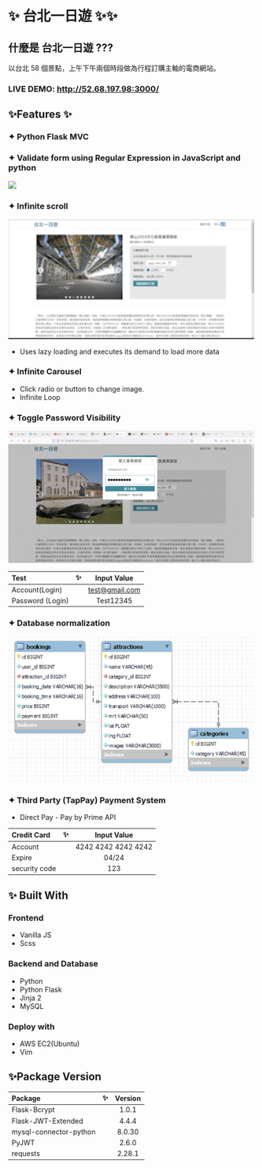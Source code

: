 # ✨ 台北一日遊 ✨✨

## 什麼是 台北一日遊 ???

以台北 58 個景點，上午下午兩個時段做為行程訂購主軸的電商網站。

### **LIVE DEMO**: http://52.68.197.98:3000/

## ✨Features ✨

### ✦ Python Flask MVC

### ✦ Validate form using Regular Expression in JavaScript and python

  <img width="500" src="./assets/infinite-scroll.gif" >

### ✦ Infinite scroll

  <img width="500" src="./assets/carousel.gif" >

- Uses lazy loading and executes its demand to load more data

### ✦ Infinite Carousel

- Click radio or button to change image.
- Infinite Loop

### ✦ Toggle Password Visibility

  <img width="500" src="./assets/pw.gif" >

| Test             |  ✨ |  Input Value   |
| :--------------- | --: | :------------: |
| Account(Login)   |     | test@gmail.com |
| Password (Login) |     |   Test12345    |

### ✦ Database normalization

  <img width="500" src="./assets/db.jpg" >

### ✦ Third Party (TapPay) Payment System

- Direct Pay - Pay by Prime API

| Credit Card   |  ✨ |     Input Value     |
| :------------ | --: | :-----------------: |
| Account       |     | 4242 4242 4242 4242 |
| Expire        |     |        04/24        |
| security code |     |         123         |

## ✨ Built With

### Frontend

- Vanilla JS
- Scss

### Backend and Database

- Python
- Python Flask
- Jinja 2
- MySQL

### Deploy with

- AWS EC2(Ubuntu)
- Vim

## ✨Package Version

| Package                |  ✨ | Version |
| :--------------------- | --: | :-----: |
| Flask-Bcrypt           |     |  1.0.1  |
| Flask-JWT-Extended     |     |  4.4.4  |
| mysql-connector-python |     | 8.0.30  |
| PyJWT                  |     |  2.6.0  |
| requests               |     | 2.28.1  |

##
